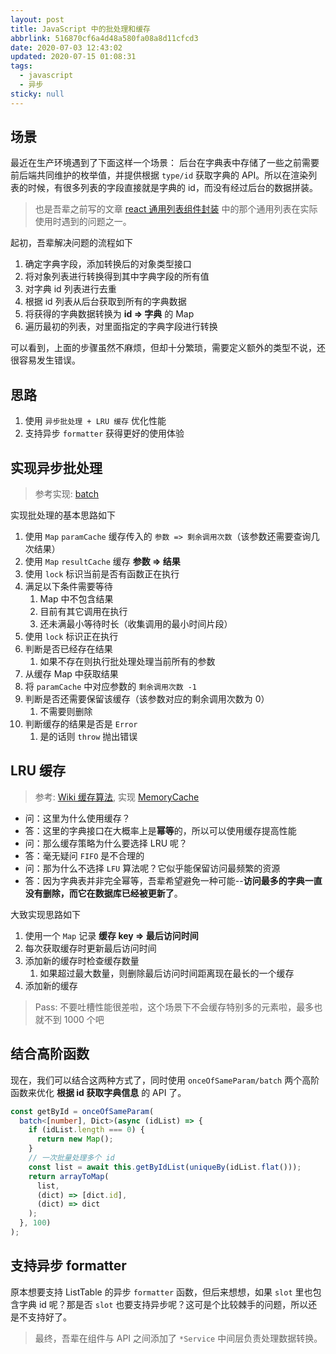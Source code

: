 ```yaml
---
layout: post
title: JavaScript 中的批处理和缓存
abbrlink: 516870cf6a4d48a580fa08a8d11cfcd3
date: 2020-07-03 12:43:02
updated: 2020-07-15 01:08:31
tags:
  - javascript
  - 异步
sticky: null
---
```


## 场景

最近在生产环境遇到了下面这样一个场景：
后台在字典表中存储了一些之前需要前后端共同维护的枚举值，并提供根据 `type/id` 获取字典的 API。所以在渲染列表的时候，有很多列表的字段直接就是字典的 id，而没有经过后台的数据拼装。

> 也是吾辈之前写的文章 [react 通用列表组件封装](https://blog.rxliuli.com/p/4e033209/) 中的那个通用列表在实际使用时遇到的问题之一。

起初，吾辈解决问题的流程如下

1.  确定字典字段，添加转换后的对象类型接口
1.  将对象列表进行转换得到其中字典字段的所有值
1.  对字典 id 列表进行去重
1.  根据 id 列表从后台获取到所有的字典数据
1.  将获得的字典数据转换为 **id => 字典** 的 Map
1.  遍历最初的列表，对里面指定的字典字段进行转换

可以看到，上面的步骤虽然不麻烦，但却十分繁琐，需要定义额外的类型不说，还很容易发生错误。

## 思路

1.  使用 `异步批处理 + LRU 缓存` 优化性能
1.  支持异步 `formatter` 获得更好的使用体验

## 实现异步批处理

> 参考实现: [batch](https://github.com/rxliuli/rx-util/blob/dev/src/module/function/batch.ts)

实现批处理的基本思路如下

1.  使用 `Map` `paramCache` 缓存传入的 `参数 => 剩余调用次数`（该参数还需要查询几次结果）
1.  使用 `Map` `resultCache` 缓存 **参数 => 结果**
1.  使用 `lock` 标识当前是否有函数正在执行
1.  满足以下条件需要等待
    1.  Map 中不包含结果
    1.  目前有其它调用在执行
    1.  还未满最小等待时长（收集调用的最小时间片段）
1.  使用 `lock` 标识正在执行
1.  判断是否已经存在结果
    1.  如果不存在则执行批处理处理当前所有的参数
1.  从缓存 Map 中获取结果
1.  将 `paramCache` 中对应参数的 `剩余调用次数 -1`
1.  判断是否还需要保留该缓存（该参数对应的剩余调用次数为 0）
    1.  不需要则删除
1.  判断缓存的结果是否是 `Error`
    1.  是的话则 `throw` 抛出错误

## LRU 缓存

> 参考: [Wiki 缓存算法](https://en.wikipedia.org/wiki/Cache_replacement_policies), 实现 [MemoryCache](https://github.com/rxliuli/rx-util/blob/dev/src/module/cache/MemoryCache.ts)

- 问：这里为什么使用缓存？
- 答：这里的字典接口在大概率上是**幂等**的，所以可以使用缓存提高性能
- 问：那么缓存策略为什么要选择 LRU 呢？
- 答：毫无疑问 `FIFO` 是不合理的
- 问：那为什么不选择 `LFU` 算法呢？它似乎能保留访问最频繁的资源
- 答：因为字典表并非完全幂等，吾辈希望避免一种可能--**访问最多的字典一直没有删除，而它在数据库已经被更新了**。

大致实现思路如下

1.  使用一个 `Map` 记录 **缓存 key => 最后访问时间**
1.  每次获取缓存时更新最后访问时间
1.  添加新的缓存时检查缓存数量
    1.  如果超过最大数量，则删除最后访问时间距离现在最长的一个缓存
1.  添加新的缓存

> Pass: 不要吐槽性能很差啦，这个场景下不会缓存特别多的元素啦，最多也就不到 1000 个吧

## 结合高阶函数

现在，我们可以结合这两种方式了，同时使用 `onceOfSameParam/batch` 两个高阶函数来优化 **根据 id 获取字典信息** 的 API 了。

```ts
const getById = onceOfSameParam(
  batch<[number], Dict>(async (idList) => {
    if (idList.length === 0) {
      return new Map();
    }
    // 一次批量处理多个 id
    const list = await this.getByIdList(uniqueBy(idList.flat()));
    return arrayToMap(
      list,
      (dict) => [dict.id],
      (dict) => dict
    );
  }, 100)
);
```

## 支持异步 formatter

原本想要支持 ListTable 的异步 `formatter` 函数，但后来想想，如果 `slot` 里也包含字典 id 呢？那是否 `slot` 也要支持异步呢？这可是个比较棘手的问题，所以还是不支持好了。

> 最终，吾辈在组件与 API 之间添加了 `*Service` 中间层负责处理数据转换。

